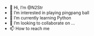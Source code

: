 - 👋 Hi, I’m @N2Str
- 👀 I’m interested in playing pingpang ball
- 🌱 I’m currently learning Python
- 💞️ I’m looking to collaborate on ...
- 📫 How to reach me 

<!---
N2Str/N2Str is a ✨ special ✨ repository because its `README.md` (this file) appears on your GitHub profile.
You can click the Preview link to take a look at your changes.
--->
